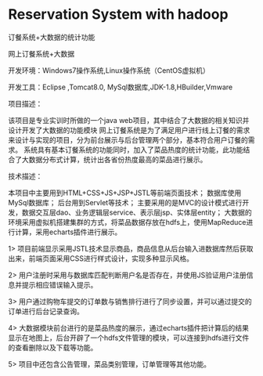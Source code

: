 # Reservation System with hadoop
订餐系统+大数据的统计功能

网上订餐系统+大数据

开发环境：Windows7操作系统,Linux操作系统（CentOS虚拟机）

开发工具：Eclipse ,Tomcat8.0, MySql数据库,JDK-1.8,HBuilder,Vmware

项目描述：

该项目是专业实训时所做的一个java web项目，其中结合了大数据的相关知识并设计开发了大数据的功能模块
网上订餐系统是为了满足用户进行线上订餐的需求来设计与实现的项目，分为前台展示与后台管理两个部分，基本符合用户订餐的需求。
系统具有基本订餐系统的功能同时，加入了菜品热度的统计功能，此功能结合了大数据分布式计算，统计出各省份热度最高的菜品进行展示。

技术描述：

本项目中主要用到HTML+CSS+JS+JSP+JSTL等前端页面技术；
数据库使用MySql数据库；
后台用到Servlet等技术；
主要采用的是MVC的设计模式进行开发，数据交互层dao、业务逻辑层service、表示层jsp、实体层entity；
大数据的环境采用虚拟机搭建集群的方式，将菜品数据存放在hdfs上，使用MapReduce进行计算，采用echarts插件进行展示。

1>	项目前端显示采用JSTL技术显示商品，商品信息从后台输入进数据库然后获取出来，前端页面采用CSS进行样式设计，实现多种显示风格。 

2>	用户注册时采用与数据库匹配判断用户名是否存在，并使用JS验证用户注册信息并提示相应错误输入提示。

3>	用户通过购物车提交的订单数与销售排行进行了同步设置，并可以通过提交的订单进行后台记录查询。

4>	大数据模块前台进行的是菜品热度的展示，通过echarts插件把计算后的结果显示在地图上，后台开辟了一个hdfs文件管理的模块，可以连接到hdfs进行文件的查看删除以及下载等功能。 

5>	项目中还包含公告管理，菜品类别管理，订单管理等其他功能。

